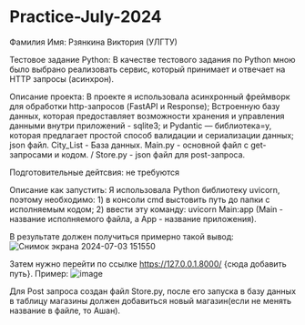 # Practice-July-2024
Фамилия Имя: Рзянкина Виктория (УЛГТУ)

Тестовое задание Python: В качестве тестового задания по Python мною было выбрано реализовать сервис, который принимает и отвечает на HTTP запросы (асинхрон).

Описание проекта: В проекте я использовала асинхронный фреймворк для обработки http-запросов (FastAPI и Response); Встроенную базу данных, которая предоставляет возможности хранения и управления данными внутри приложений - sqlite3; и Pydantic — библиотека=у, которая предлагает простой способ валидации и сериализации данных; json файл. City_List - База данных. Main.py - основной файл с get-запросами и кодом. / Store.py - json файл для post-запроса.

Подготовительные дейтсвия: не требуются

Описание как запустить: Я использовала Python библиотеку uvicorn, поэтому необходимо: 1) в консоли cmd выстовить путь до папки с исполняемым кодом; 2) ввести эту команду: uvicorn Main:app (Main - название исполняемого файла, а App -  название приложения). 

  В результате должен получиться примерно такой вывод:
  ![Снимок экрана 2024-07-03 151550](https://github.com/VikaRzyankina/Practice-July-2024/assets/124519094/49eb879e-e8b8-4347-b61b-31a297e8ae19)
  
  Затем нужно перейти по ссылке https://127.0.0.1.8000/ {сюда добавить путь}.
  Пример: ![image](https://github.com/VikaRzyankina/Practice-July-2024/assets/124519094/c390e6dc-7c05-47df-94f4-f2a970664d06)

  Для Post запроса создан файл Store.py, после его запуска в базу данных в таблицу магазины должен добавиться новый магазин(если не менять название в файле, то Ашан).
